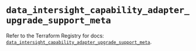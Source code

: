 # `data_intersight_capability_adapter_upgrade_support_meta`

Refer to the Terraform Registry for docs: [`data_intersight_capability_adapter_upgrade_support_meta`](https://registry.terraform.io/providers/ciscodevnet/intersight/1.0.71/docs/data-sources/capability_adapter_upgrade_support_meta).
